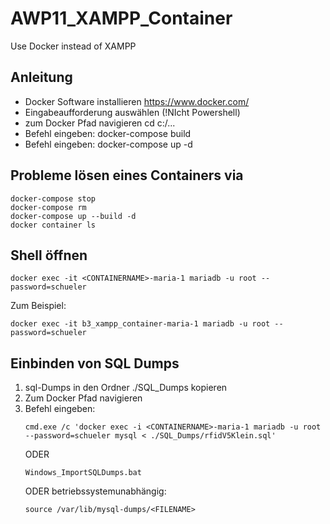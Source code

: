 # AWP11_XAMPP_Container
Use Docker instead of XAMPP 

## Anleitung
- Docker Software installieren https://www.docker.com/
- Eingabeaufforderung auswählen (!NIcht Powershell)
- zum Docker Pfad navigieren cd c:/...
- Befehl eingeben: docker-compose build
- Befehl eingeben: docker-compose up -d

## Probleme lösen eines Containers via
```
docker-compose stop
docker-compose rm 
docker-compose up --build -d
docker container ls
```

## Shell öffnen
```
docker exec -it <CONTAINERNAME>-maria-1 mariadb -u root --password=schueler 
```

Zum Beispiel:  <br>
```
docker exec -it b3_xampp_container-maria-1 mariadb -u root --password=schueler
```


## Einbinden von SQL Dumps
1. sql-Dumps in den Ordner ./SQL_Dumps kopieren
2. Zum Docker Pfad navigieren
3. Befehl eingeben:
    ```
    cmd.exe /c 'docker exec -i <CONTAINERNAME>-maria-1 mariadb -u root --password=schueler mysql < ./SQL_Dumps/rfidV5Klein.sql'
    ```
    ODER
    ```
    Windows_ImportSQLDumps.bat
    ```
    ODER betriebssystemunabhängig:
    ```
    source /var/lib/mysql-dumps/<FILENAME>
    ```

